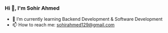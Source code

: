 ### Hi 👋, I'm Sohir Ahmed

- 🌱 I’m currently learning Backend Development & Software Development
- 📫 How to reach me: sohirahmed129@gmail.com
